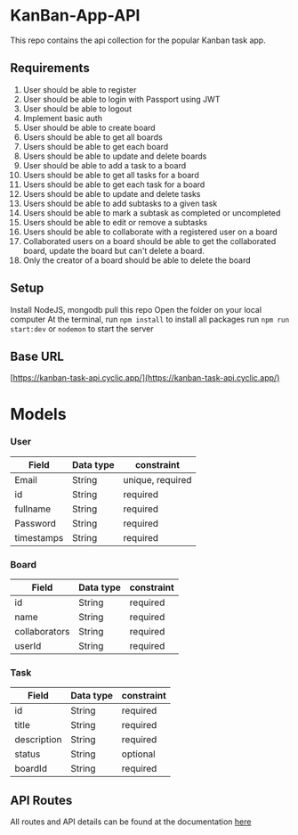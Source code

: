 # KanBan-App-API

This repo contains the api collection for the popular Kanban task app. 

## Requirements
1. User should be able to register
2. User should be able to login with Passport using JWT
3. User should be able to logout
3. Implement basic auth
4. User should be able to create board
5. Users should be able to get all boards
6. Users should be able to get each board 
7. Users should be able to update and delete boards
8. User should be able to add a task to a board
9. Users should be able to get all tasks for a board
10. Users should be able to get each task for a board
11. Users should be able to update and delete tasks
12. Users should be able to add subtasks to a given task
13. Users should be able to mark a subtask as completed or uncompleted
14. Users should be able to edit or remove a subtasks
15. Users should be able to collaborate with a registered user on a board
16. Collaborated users on a board should be able to get the collaborated board, update the board but can't delete a board.
17. Only the creator of a board should be able to delete the board

## Setup
Install NodeJS, mongodb
pull this repo
Open the folder on your local computer
At the terminal, run `npm install` to install all packages
run `npm run start:dev` or `nodemon` to start the server

## Base URL
[https://kanban-task-api.cyclic.app/](https://kanban-task-api.cyclic.app/)

# Models
### User
| Field  | Data type | constraint
| ------------- | ------------- |------------- |
| Email  | String  | unique, required |
| id | String | required |
| fullname | String | required |
| Password | String | required |
| timestamps | String | required |


### Board
| Field  | Data type | constraint
| ------------- | ------------- |------------- |
| id | String | required |
| name | String | required |
| collaborators | String | required |
| userId | String | required |

### Task
| Field  | Data type | constraint
| ------------- | ------------- |------------- |
| id | String | required |
| title | String | required |
| description | String | required |
| status | String | optional |
| boardId | String | required |

## API Routes
All routes and API details can be found at the documentation [here](https://documenter.getpostman.com/view/19697282/2s93CKRFNz)
